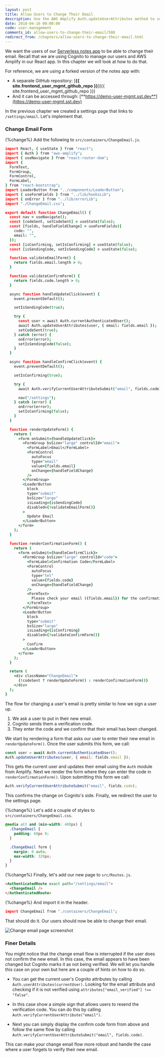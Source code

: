 ```yaml
---
layout: post
title: Allow Users to Change Their Email
description: Use the AWS Amplify Auth.updateUserAttributes method to support change email functionality in our Serverless React app. This triggers Cognito to help our users change their email.
date: 2018-04-16 00:00:00
code: user-management
comments_id: allow-users-to-change-their-email/508
redirect_from: /chapters/allow-users-to-change-their-email.html
---
```


We want the users of our [Serverless notes app](https://demo.sst.dev) to be able to change their email. Recall that we are using Cognito to manage our users and AWS Amplify in our React app. In this chapter we will look at how to do that.

For reference, we are using a forked version of the notes app with:

- A separate GitHub repository: [**{{ site.frontend_user_mgmt_github_repo }}**]({{ site.frontend_user_mgmt_github_repo }})
- And it can be accessed through: [**https://demo-user-mgmt.sst.dev**](https://demo-user-mgmt.sst.dev)

In the previous chapter we created a settings page that links to `/settings/email`. Let's implement that.

### Change Email Form

{%change%} Add the following to `src/containers/ChangeEmail.js`.

```coffee
import React, { useState } from "react";
import { Auth } from "aws-amplify";
import { useNavigate } from "react-router-dom";
import {
  FormText,
  FormGroup,
  FormControl,
  FormLabel,
} from "react-bootstrap";
import LoaderButton from "../components/LoaderButton";
import { useFormFields } from "../lib/hooksLib";
import { onError } from "../lib/errorLib";
import "./ChangeEmail.css";

export default function ChangeEmail() {
  const nav = useNavigate();
  const [codeSent, setCodeSent] = useState(false);
  const [fields, handleFieldChange] = useFormFields({
    code: "",
    email: "",
  });
  const [isConfirming, setIsConfirming] = useState(false);
  const [isSendingCode, setIsSendingCode] = useState(false);

  function validateEmailForm() {
    return fields.email.length > 0;
  }

  function validateConfirmForm() {
    return fields.code.length > 0;
  }

  async function handleUpdateClick(event) {
    event.preventDefault();

    setIsSendingCode(true);

    try {
      const user = await Auth.currentAuthenticatedUser();
      await Auth.updateUserAttributes(user, { email: fields.email });
      setCodeSent(true);
    } catch (error) {
      onError(error);
      setIsSendingCode(false);
    }
  }

  async function handleConfirmClick(event) {
    event.preventDefault();

    setIsConfirming(true);

    try {
      await Auth.verifyCurrentUserAttributeSubmit("email", fields.code);

      nav("/settings");
    } catch (error) {
      onError(error);
      setIsConfirming(false);
    }
  }

  function renderUpdateForm() {
    return (
      <form onSubmit={handleUpdateClick}>
        <FormGroup bsSize="large" controlId="email">
          <FormLabel>Email</FormLabel>
          <FormControl
            autoFocus
            type="email"
            value={fields.email}
            onChange={handleFieldChange}
          />
        </FormGroup>
        <LoaderButton
          block
          type="submit"
          bsSize="large"
          isLoading={isSendingCode}
          disabled={!validateEmailForm()}
        >
          Update Email
        </LoaderButton>
      </form>
    );
  }

  function renderConfirmationForm() {
    return (
      <form onSubmit={handleConfirmClick}>
        <FormGroup bsSize="large" controlId="code">
          <FormLabel>Confirmation Code</FormLabel>
          <FormControl
            autoFocus
            type="tel"
            value={fields.code}
            onChange={handleFieldChange}
          />
          <FormText>
            Please check your email ({fields.email}) for the confirmation code.
          </FormText>
        </FormGroup>
        <LoaderButton
          block
          type="submit"
          bsSize="large"
          isLoading={isConfirming}
          disabled={!validateConfirmForm()}
        >
          Confirm
        </LoaderButton>
      </form>
    );
  }

  return (
    <div className="ChangeEmail">
      {!codeSent ? renderUpdateForm() : renderConfirmationForm()}
    </div>
  );
}
```

The flow for changing a user's email is pretty similar to how we sign a user up.

1. We ask a user to put in their new email.
2. Cognito sends them a verification code.
3. They enter the code and we confirm that their email has been changed.

We start by rendering a form that asks our user to enter their new email in `renderUpdateForm()`. Once the user submits this form, we call:

```js
const user = await Auth.currentAuthenticatedUser();
Auth.updateUserAttributes(user, { email: fields.email });
```

This gets the current user and updates their email using the `Auth` module from Amplify. Next we render the form where they can enter the code in `renderConfirmationForm()`. Upon submitting this form we call:

```js
Auth.verifyCurrentUserAttributeSubmit("email", fields.code);
```

This confirms the change on Cognito's side. Finally, we redirect the user to the settings page.

{%change%} Let's add a couple of styles to `src/containers/ChangeEmail.css`.

```css
@media all and (min-width: 480px) {
  .ChangeEmail {
    padding: 60px 0;
  }

  .ChangeEmail form {
    margin: 0 auto;
    max-width: 320px;
  }
}
```

{%change%} Finally, let's add our new page to `src/Routes.js`.

```html
<AuthenticatedRoute exact path="/settings/email">
  <ChangeEmail />
</AuthenticatedRoute>
```

{%change%} And import it in the header.

```coffee
import ChangeEmail from "./containers/ChangeEmail";
```

That should do it. Our users should now be able to change their email.

![Change email page screenshot](/assets/user-management/change-email-page.png)

### Finer Details

You might notice that the change email flow is interrupted if the user does not confirm the new email. In this case, the email appears to have been changed but Cognito marks it as not being verified. We will let you handle this case on your own but here are a couple of hints on how to do so.

- You can get the current user's Cognito attributes by calling `Auth.userAttributes(currentUser)`. Looking for the email attribute and checking if it is not verified using `attributes["email_verified"] !== "false"`.

- In this case show a simple sign that allows users to resend the verification code. You can do this by calling `Auth.verifyCurrentUserAttribute("email")`.

- Next you can simply display the confirm code form from above and follow the same flow by calling `Auth.verifyCurrentUserAttributeSubmit("email", fields.code)`.

This can make your change email flow more robust and handle the case where a user forgets to verify their new email.
